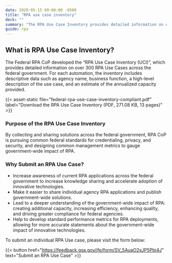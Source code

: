 ```yaml
---
date: 2020-05-15 09:00:00 -0500
title: "RPA use case inventory"
deck: ""
summary: "The RPA Use Case Inventory provides detailed information on over 300 RPA use cases across the federal government."
guide: rpa
---
```


## What is RPA Use Case Inventory?

The Federal RPA CoP developed the “RPA Use Case Inventory (UCI)”, which provides detailed information on over 300 RPA Use Cases across the federal government. For each automation, the inventory includes descriptive data such as agency name, business function, a high-level description of the use case, and an estimate of the annualized capacity provided.

{{< asset-static file="federal-rpa-use-case-inventory-compliant.pdf" label="Download the RPA Use Case Inventory (PDF, 271.08 KB, 13 pages)" >}}
### Purpose of the RPA Use Case Inventory

By collecting and sharing solutions across the federal government, RPA CoP is pursuing common federal standards for credentialing, privacy, and security, and designing common management metrics to gauge government-wide impact of RPA.

### Why Submit an RPA Use Case?

-   Increase awareness of current RPA applications across the federal government to increase knowledge sharing and accelerate adoption of innovative technologies. 
-   Make it easier to share individual agency RPA applications and publish government-wide solutions.
-   Lead to a deeper understanding of the government-wide impact of RPA:  creating additional capacity, increasing efficiency, enhancing quality, and driving greater compliance for federal agencies.
-   Help to develop standard performance metrics for RPA deployments, allowing for more accurate statements about the government-wide impact of innovative technologies.

To submit an individual RPA Use case, please visit the form below:

{{< button href="https://feedback.gsa.gov/jfe/form/SV_5AuaO2sJP5Pbi4J" text="Submit an RPA Use Case" >}}
